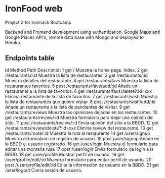 # IronFood web

Project 2 for Ironhack Bootcamp

Backend and Frontend development using authentication, Google Maps and Google Places API's, remote data base with Mongo and deployed to Heroku.

## Endpoints table



Id
Method
Path
Description
1
get
/
Muestra la home page. Index.
2
get
/restaurants/list
Muestra la lista de restaurantes.
3
get
/restaurants/:id
Muestra detalles del restaurante.
4
get
/restaurants/favs
Muestra la lista de restaurantes favoritos.
5
post
/restaurants/favs/add/:id
Añade un restaurante a la lista de favoritos.
6
get
/restaurants/favs/delete?:id=xxx
Elimina restaurante de la lista de favoritos.
7
get
/restaurants/wish
Muestra la lista de restaurantes que quiero visitar.
8
post
/restaurants/wish/add/:id
Añade un restaurante a la lista de pendientes de visitar.
9
get
/restaurants/reviews
Muestra las opiniones dejadas en los restaurantes.
10
get
/restaurants/review/:id
Muestra formulario para dejar una opinión del sitio.
11
post
/restaurants/review/:id
Envía opinión del sitio a la BBDD.
12
get
/restaurants/review/delete?:id=xxx
Elimina review del restaurante.
13
get
/restaurants/route/:id
Muestra la ruta al restaurante
14
get
/user/signup
Muestra el formulario de registro de usuario.
15
post
/user/signup
Añade en la BBDD el usuario registrado.
16
get
/user/login
Muestra el formulario para editar una montaña rusa
17
post
/user/login
Envía formulario de login a la BBDD.
18
get
/user/profile
Mostrar perfil de usuario.
19
get
/user/profile/edit/:id
Muestra formulario para editar perfil de  usuario.
20
post
/user/profile/edit/:id
Edita la información de usuario en la BBDD.
21
get
/user/logout
Cierra sesión de usuario.

















